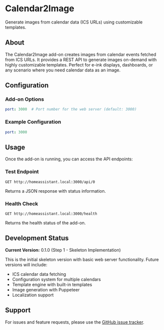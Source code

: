 # Calendar2Image

Generate images from calendar data (ICS URLs) using customizable templates.

## About

The Calendar2Image add-on creates images from calendar events fetched from ICS URLs. It provides a REST API to generate images on-demand with highly customizable templates. Perfect for e-ink displays, dashboards, or any scenario where you need calendar data as an image.

## Configuration

### Add-on Options

```yaml
port: 3000  # Port number for the web server (default: 3000)
```

### Example Configuration

```yaml
port: 3000
```

## Usage

Once the add-on is running, you can access the API endpoints:

### Test Endpoint
```
GET http://homeassistant.local:3000/api/0
```

Returns a JSON response with status information.

### Health Check
```
GET http://homeassistant.local:3000/health
```

Returns the health status of the add-on.

## Development Status

**Current Version:** 0.1.0 (Step 1 - Skeleton Implementation)

This is the initial skeleton version with basic web server functionality. Future versions will include:
- ICS calendar data fetching
- Configuration system for multiple calendars
- Template engine with built-in templates
- Image generation with Puppeteer
- Localization support

## Support

For issues and feature requests, please use the [GitHub issue tracker](https://github.com/jantielens/ha-calendar2image/issues).
